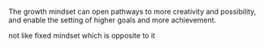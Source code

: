 The growth mindset can open pathways to more creativity and possibility,
and enable the setting of higher goals and more achievement.

not like fixed mindset which is opposite to it 



